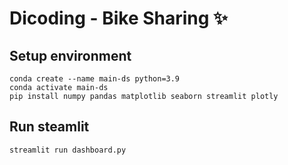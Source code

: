 # Dicoding - Bike Sharing ✨

## Setup environment
```
conda create --name main-ds python=3.9
conda activate main-ds
pip install numpy pandas matplotlib seaborn streamlit plotly
```

## Run steamlit
```
streamlit run dashboard.py
```

